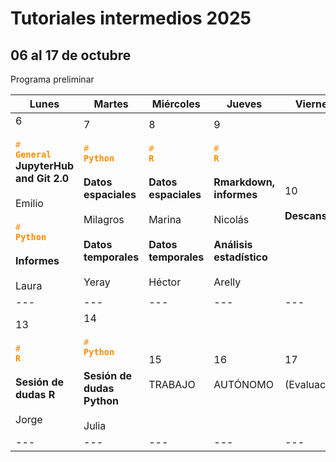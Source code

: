 # Tutoriales intermedios 2025
## 06 al 17 de octubre

Programa preliminar

| Lunes | Martes | Miércoles | Jueves | Viernes | Sábado | Domingo |
| --- | --- | --- | --- | --- | --- | --- |
| 6<br><br><code style="color : darkorange"># **General**</code> <br>**JupyterHub and Git 2.0** <br><br>Emilio<br><br><code style="color : darkorange"># **Python**</code><br><br>**Informes**<br><br>Laura | 7<br><br><code style="color : darkorange"># **Python**</code> <br><br>**Datos espaciales**<br><br>Milagros<br><br>**Datos temporales**<br><br>Yeray | 8 <br><br><code style="color : darkorange"># **R**</code> <br><br>**Datos espaciales**<br><br>Marina<br><br>**Datos temporales**<br><br>Héctor| 9<br><br><code style="color : darkorange"># **R**</code> <br><br>**Rmarkdown, informes**<br><br>Nicolás<br><br>**Análisis estadístico**<br><br>Arelly | 10 <br><br>**Descanso**| 11  | 12  |
| --- | --- | --- | --- | --- | --- | --- |
| 13<br><br><code style="color : darkorange"># **R**</code> <br><br>**Sesión de dudas R**<br><br>Jorge | 14<br><br><code style="color : darkorange"># **Python**</code> <br><br>**Sesión de dudas Python**<br><br>Julia | 15<br><br>TRABAJO | 16<br><br>AUTÓNOMO | 17<br><br>(Evaluación) |     |     |
| --- | --- | --- | --- | --- | --- | --- |

